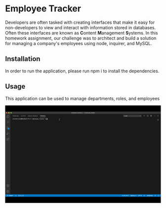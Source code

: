 # Employee Tracker

Developers are often tasked with creating interfaces that make it easy for non-developers to view and interact with information stored in databases. Often these interfaces are known as **C**ontent **M**anagement **S**ystems. In this homework assignment, our challenge was to architect and build a solution for managing a company's employees using node, inquirer, and MySQL.

## Installation

In order to run the application, please run npm i to install the dependencies.

## Usage 

This application can be used to manage departments, roles, and employees

![tracker](assets/tracker.gif)
